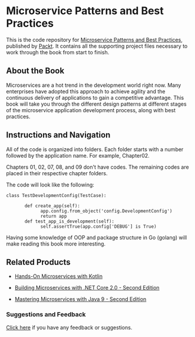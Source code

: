 # Microservice Patterns and Best Practices
This is the code repository for [Microservice Patterns and Best Practices](https://www.packtpub.com/application-development/microservice-patterns-and-best-practices?utm_source=github&utm_medium=repository&utm_campaign=9781788474030), published by [Packt](https://www.packtpub.com/?utm_source=github). It contains all the supporting project files necessary to work through the book from start to finish.
## About the Book
Microservices are a hot trend in the development world right now. Many enterprises have adopted this approach to achieve agility and the continuous delivery of applications to gain a competitive advantage. This book will take you through the different design patterns at different stages of the microservice application development process, along with best practices.
## Instructions and Navigation
All of the code is organized into folders. Each folder starts with a number followed by the application name. For example, Chapter02.

Chapters 01, 02, 07, 08, and 09 don't have codes.
The remaining codes are placed in their respective chapter folders.

The code will look like the following:
```
class TestDevelopmentConfig(TestCase):
     
       def create_app(self):
             app.config.from_object('config.DevelopmentConfig')
             return app
       def test_app_is_development(self):
             self.assertTrue(app.config['DEBUG'] is True)
```

Having some knowledge of OOP and package structure in Go (golang) will make reading this book more interesting.

## Related Products
* [Hands-On Microservices with Kotlin](https://www.packtpub.com/web-development/microservices-kotlin?utm_source=github&utm_medium=repository&utm_campaign=9781788471459)

* [Building Microservices with .NET Core 2.0 - Second Edition](https://www.packtpub.com/application-development/building-microservices-net-core-20-second-edition?utm_source=github&utm_medium=repository&utm_campaign=9781788393331)

* [Mastering Microservices with Java 9 - Second Edition](https://www.packtpub.com/application-development/mastering-microservices-java-9-second-edition?utm_source=github&utm_medium=repository&utm_campaign=9781787281448)

### Suggestions and Feedback
[Click here](https://docs.google.com/forms/d/e/1FAIpQLSe5qwunkGf6PUvzPirPDtuy1Du5Rlzew23UBp2S-P3wB-GcwQ/viewform) if you have any feedback or suggestions.
